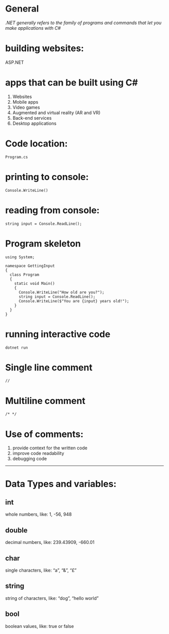 # General
*.NET generally refers to the family of programs and commands that let you make applications with C#*

# building websites:
ASP.NET

# apps that can be built using C#
1. Websites
2. Mobile apps
3. Video games
4. Augmented and virtual reality (AR and VR)
5. Back-end services
6. Desktop applications

# Code location:
`Program.cs`

# printing to console:
`Console.WriteLine()`

# reading from console:
`string input = Console.ReadLine();`

# Program skeleton
```
using System;

namespace GettingInput
{
  class Program
  {
    static void Main()
    {
      Console.WriteLine("How old are you?");
      string input = Console.ReadLine();
      Console.WriteLine($"You are {input} years old!");
    }
  }
}
```

# running interactive code
`dotnet run`

# Single line comment
`//`

# Multiline comment
`/* */`

# Use of comments:
1. provide context for the written code
2. improve code readability
3. debugging code

------------------------------------------------------------------------

# Data Types and variables:
## int
whole numbers, like: 1, -56, 948

## double
decimal numbers, like: 239.43909, -660.01

## char
single characters, like: “a”, “&”, “£”

## string
string of characters, like: “dog”, “hello world”

## bool
boolean values, like: true or false